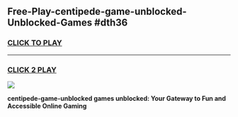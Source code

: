 
## Free-Play-centipede-game-unblocked-Unblocked-Games #dth36
<h3>
<a href="https://news.freeplayer.one?title=centipede-game-unblocked&ref=8M">CLICK TO PLAY</a></h3>
<hr>

<h3>
<a href="https://news.freeplayer.one?title=centipede-game-unblocked&ref=8M">CLICK 2 PLAY</a>
  
</h3>

<a href="https://news.freeplayer.one?title=centipede-game-unblocked&ref=8M"><img src="https://clearcache.store/games.png"></a>


**centipede-game-unblocked games unblocked: Your Gateway to Fun and Accessible Online Gaming**
